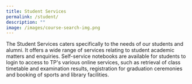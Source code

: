 ```yaml
---
title: Student Services
permalink: /student/
description: ""
image: /images/course-search-img.png
---
```



The Student Services caters specifically to the needs of our students and alumni. It offers a wide range of services relating to student academic matters and enquiries. Self-service notebooks are available for students to login to access to TP's various online services, such as retrieval of class timetable and examination results, registration for graduation ceremonies and booking of sports and library facilities.